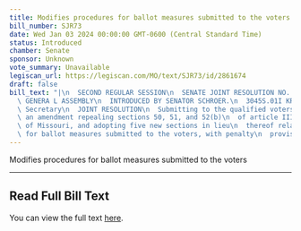 ```yaml
---
title: Modifies procedures for ballot measures submitted to the voters
bill_number: SJR73
date: Wed Jan 03 2024 00:00:00 GMT-0600 (Central Standard Time)
status: Introduced
chamber: Senate
sponsor: Unknown
vote_summary: Unavailable
legiscan_url: https://legiscan.com/MO/text/SJR73/id/2861674
draft: false
bill_text: "|\n  SECOND REGULAR SESSION\n  SENATE JOINT RESOLUTION NO. 73\n  102ND\
  \ GENERA L ASSEMBLY\n  INTRODUCED BY SENATOR SCHROER.\n  3045S.01I KRISTINA MARTIN,\
  \ Secretary\n  JOINT RESOLUTION\n  Submitting to the qualified voters of Missouri,\
  \ an amendment repealing sections 50, 51, and 52(b)\n  of article III of the Constitution\
  \ of Missouri, and adopting five new sections in lieu\n  thereof relating to procedures\
  \ for ballot measures submitted to the voters, with penalty\n  provisions."
---
```

Modifies procedures for ballot measures submitted to the voters

---

## Read Full Bill Text

You can view the full text [here](https://legiscan.com/MO/text/SJR73/id/2861674).
